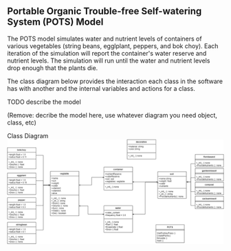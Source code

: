 ## **P**ortable **O**rganic **T**rouble-free **S**elf-watering System (**POTS**) Model
The POTS model simulates water and nutrient levels of containers of various vegetables (string beans, egglplant, peppers, and bok choy). Each iteration of the simulation will report the container's water reserve and nutrient levels. The simulation will run until the water and nutrient levels drop enough that the plants die.

The class diagram below provides the interaction each class in the software has with another and the internal variables and actions for a class.

TODO describe the model

(Remove: decribe the model here, use whatever diagram you need object, class, etc)



Class Diagram
![POTS system](../../images/POTS_classdiagram.png)
